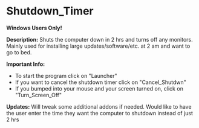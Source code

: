 # Shutdown_Timer
**Windows Users Only!**

**Description:**
Shuts the computer down in 2 hrs and turns off any monitors. Mainly used for installing large updates/software/etc. at 2 am and want to go to bed.

**Important Info:**
- To start the program click on "Launcher"
- If you want to cancel the shutdown timer click on "Cancel_Shutdwn"
- If you bumped into your mouse and your screen turned on, click on "Turn_Screen_Off"

**Updates:**
Will tweak some additional addons if needed. Would like to have the user enter the time they want the computer to shutdown instead of just 2 hrs     
